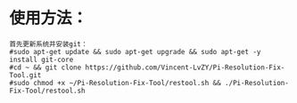 # 使用方法：
    首先更新系统并安装git：
    #sudo apt-get update && sudo apt-get upgrade && sudo apt-get -y install git-core 
    #cd ~ && git clone https://github.com/Vincent-LvZY/Pi-Resolution-Fix-Tool.git
    #sudo chmod +x ~/Pi-Resolution-Fix-Tool/restool.sh && ./Pi-Resolution-Fix-Tool/restool.sh
